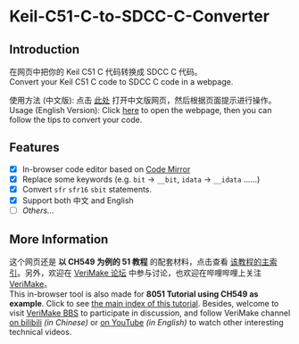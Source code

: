 # Keil-C51-C-to-SDCC-C-Converter  
  
## Introduction  
  
在网页中把你的 Keil C51 C 代码转换成 SDCC C 代码。  
Convert your Keil C51 C code to SDCC C code in a webpage.  
  
使用方法 (中文版): 点击 [此处](https://CSY-tvgo.github.io/Keil-C51-C-to-SDCC-C-Converter/) 打开中文版网页，然后根据页面提示进行操作。  
Usage (English Version): Click [here](https://CSY-tvgo.github.io/Keil-C51-C-to-SDCC-C-Converter/index_en.html) to open the webpage, then you can follow the tips to convert your code.  
  
## Features  
- [x] In-browser code editor based on [Code Mirror](https://github.com/codemirror/CodeMirror/)  
- [x] Replace some keywords (e.g. `bit` → `__bit`, `idata` → `__idata` ......)  
- [x] Convert `sfr` `sfr16` `sbit` statements.  
- [x] Support both 中文 and English  
- [ ] *Others...*  
  
## More Information  
这个网页还是 **以 CH549 为例的 51 教程** 的配套材料，点击查看 [该教程的主索引](https://verimake.com/d/19)。另外，欢迎在 [VeriMake 论坛](https://verimake.com/) 中参与讨论，也欢迎在哔哩哔哩上关注 [VeriMake](https://space.bilibili.com/356383684)。  
This in-browser tool is also made for **8051 Tutorial using CH549 as example**. Click to see [the main index of this tutorial](https://verimake.com/d/19). Besides, welcome to visit [VeriMake BBS](https://verimake.com/) to participate in discussion, and follow VeriMake channel [on bilibili](https://space.bilibili.com/356383684) *(in Chinese)* or [on YouTube](https://www.youtube.com/channel/UCQ9x0GaszHrrDvbNZ2IKMWw) *(in English)* to watch other interesting technical videos.  
  